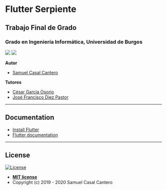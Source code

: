 # Flutter Serpiente 
## Trabajo Final de Grado
### Grado en Ingeniería Informática, Universidad de Burgos
[![](https://img.shields.io/badge/flutter-blue?logo=flutter)](https://flutter-es.io/)
[![](https://img.shields.io/badge/dart-blue?logo=dart)](https://dart.dev/)


**Autor**  
- [Samuel Casal Cantero](https://www.linkedin.com/in/samuel-casal-cantero-631022188/)

**Tutores**
- [César García Osorio](https://github.com/cgosorio)<br/>
- [José Francisco Diez Pastor](https://github.com/joseFranciscoDiez)<br>

---

## Documentation

* [Install Flutter](https://flutter.dev/get-started/)
* [Flutter documentation](https://flutter.dev/docs)

---
## License

[![License](http://img.shields.io/:license-mit-blue.svg?style=flat-square)](http://badges.mit-license.org)
- **[MIT license](http://opensource.org/licenses/mit-license.php)**
- Copyright (c) 2019 - 2020 Samuel Casal Cantero 
